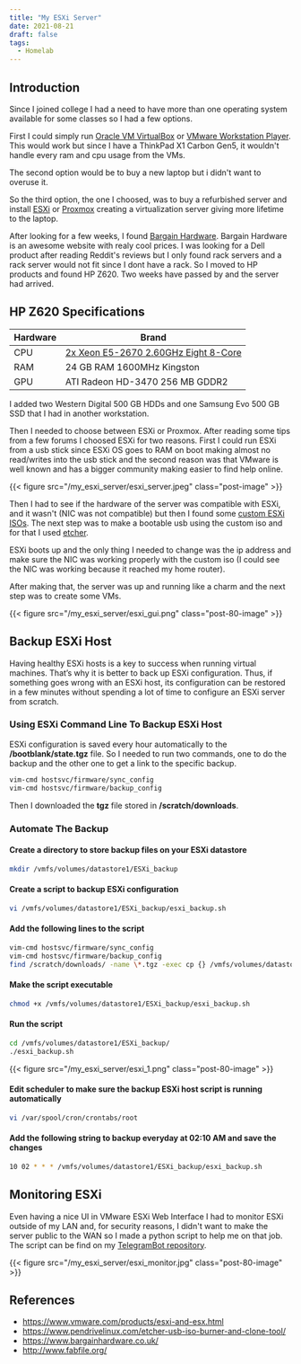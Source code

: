 ```yaml
---
title: "My ESXi Server"
date: 2021-08-21
draft: false
tags:
  - Homelab
---
```


## Introduction

Since I joined college I had a need to have more than one operating system available for some classes so I had a few options.

First I could simply run [Oracle VM VirtualBox](https://www.virtualbox.org/) or [VMware Workstation Player](https://www.vmware.com/products/workstation-player.html).
This would work but since I have a ThinkPad X1 Carbon Gen5, it wouldn't handle every ram and cpu usage from the VMs.

The second option would be to buy a new laptop but i didn't want to overuse it.

So the third option, the one I choosed, was to buy a refurbished server and install [ESXi](https://www.vmware.com/products/esxi-and-esx.html) or [Proxmox](https://proxmox.com/en/) creating
a virtualization server giving more lifetime to the laptop.

After looking for a few weeks, I found [Bargain Hardware](https://www.bargainhardware.co.uk/). Bargain Hardware is an awesome website with realy cool prices.
I was looking for a Dell product after reading Reddit's reviews but I only found rack servers and a rack server would not fit since I
dont have a rack. So I moved to HP products and found HP Z620. Two weeks have passed by and the server had arrived.

## HP Z620 Specifications


| Hardware | Brand                                                                                                                  |
|------|----------------------------------------------------------------------------------------------------------------------------|
| CPU    | [2x Xeon E5-2670 2.60GHz Eight 8-Core](https://ark.intel.com/content/www/us/en/ark/products/series/59138/intel-xeon-processor-e5-family.html)                   |
| RAM    | 24 GB RAM 1600MHz Kingston            |
| GPU    | ATI Radeon HD-3470 256 MB GDDR2                                                                                      |

I added two Western Digital 500 GB HDDs and one Samsung Evo 500 GB SSD that I had in another workstation.

Then I needed to choose between ESXi or Proxmox. After reading some tips from a few forums I choosed ESXi for two reasons. First I could run ESXi from 
a usb stick since ESXi OS goes to RAM on boot making almost no read/writes into the usb stick and the second reason was that VMware is well known and has a bigger community making easier to find
help online.


{{< figure src="/my_esxi_server/esxi_server.jpeg" class="post-image" >}}


Then I had to see if the hardware of the server was compatible with ESXi, and it wasn't (NIC was not compatible) but then I found some [custom ESXi ISOs](https://rodrigolira.eti.br/isos-esxi-customizadas/). The next step was to make a bootable usb using the custom iso and for that I used [etcher](https://www.balena.io/etcher/).

ESXi boots up and the only thing I needed to change was the ip address and make sure the NIC was working properly with the custom iso (I could see the NIC was working because it reached my home router).

After making that, the server was up and running like a charm and the next step was to create some VMs.

{{< figure src="/my_esxi_server/esxi_gui.png" class="post-80-image" >}}


## Backup ESXi Host

Having healthy ESXi hosts is a key to success when running virtual machines. That’s why it is better to back up ESXi configuration. Thus, if something goes wrong with an ESXi host, its configuration can be restored in a few minutes without spending a lot of time to configure an ESXi server from scratch.

### Using ESXi Command Line To Backup ESXi Host

ESXi configuration is saved every hour automatically to the **/bootblank/state.tgz** file. So I needed to run two commands, one to do the backup and the other one to get a link to the specific backup.

```bash
vim-cmd hostsvc/firmware/sync_config
vim-cmd hostsvc/firmware/backup_config
```

Then I downloaded the **tgz** file stored in **/scratch/downloads**.

### Automate The Backup

#### Create a directory to store backup files on your ESXi datastore

```bash
mkdir /vmfs/volumes/datastore1/ESXi_backup
```

#### Create a script to backup ESXi configuration

```bash
vi /vmfs/volumes/datastore1/ESXi_backup/esxi_backup.sh
```

#### Add the following lines to the script

```bash
vim-cmd hostsvc/firmware/sync_config
vim-cmd hostsvc/firmware/backup_config
find /scratch/downloads/ -name \*.tgz -exec cp {} /vmfs/volumes/datastore1/ESXi_backup/ESXi_config_backup_$(date +'%Y%m%d_%H%M%S').tgz \;
```

#### Make the script executable

```bash
chmod +x /vmfs/volumes/datastore1/ESXi_backup/esxi_backup.sh
```

#### Run the script

```bash
cd /vmfs/volumes/datastore1/ESXi_backup/
./esxi_backup.sh
```

{{< figure src="/my_esxi_server/esxi_1.png" class="post-80-image" >}}


#### Edit scheduler to make sure the backup ESXi host script is running automatically

```bash
vi /var/spool/cron/crontabs/root
```

#### Add the following string to backup everyday at 02:10 AM and save the changes

```bash
10 02 * * * /vmfs/volumes/datastore1/ESXi_backup/esxi_backup.sh
```

## Monitoring ESXi

Even having a nice UI in VMware ESXi Web Interface I had to monitor ESXi outside of my LAN and, for security reasons, I didn't want to make the server public to the WAN so I made a python script to help me on that job. The script can be find on my [TelegramBot repository](https://github.com/BrunoTeixeira1996/TelegramBot/blob/main/src/modules/esxi.py).

{{< figure src="/my_esxi_server/esxi_monitor.jpg" class="post-80-image" >}}





## References

* https://www.vmware.com/products/esxi-and-esx.html
* https://www.pendrivelinux.com/etcher-usb-iso-burner-and-clone-tool/
* https://www.bargainhardware.co.uk/
* http://www.fabfile.org/